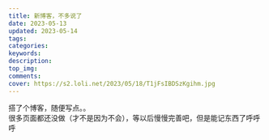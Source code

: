 ```yaml
---
title: 新博客，不多说了
date: 2023-05-13
updated: 2023-05-14
tags:
categories:
keywords:
description:
top_img:
comments:
cover: https://s2.loli.net/2023/05/18/T1jFsIBDSzKgihm.jpg
---
```

搭了个博客，随便写点。。<br/>
很多页面都还没做（才不是因为不会），等以后慢慢完善吧，但是能记东西了呼呼呼<br/>
